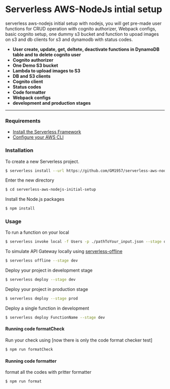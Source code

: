 # Serverless AWS-NodeJs intial setup

serverless aws-nodejs initial setup with nodejs, you will get pre-made user functions for CRUD operation with cognito authorizer, Webpack configs, basic cognito setup, one dummy s3 bucket and function to upoad images on s3 and db clients for s3 and dynamodb with status codes.

- **User create, update, get, deltete, deactivate functions in DynamoDB table and to delete cognito user**
- **Cognito authorizer**
- **One Demo S3 bucket**
- **Lambda to upload images to S3**
- **DB and S3 clients**
- **Cognito client**
- **Status codes**
- **Code formatter**
- **Webpack configs**
- **development and production stages**
---

### Requirements

- [Install the Serverless Framework](https://serverless.com/framework/docs/providers/aws/guide/installation/)
- [Configure your AWS CLI](https://serverless.com/framework/docs/providers/aws/guide/credentials/)

### Installation

To create a new Serverless project.

``` bash
$ serverless install --url https://github.com/GM1957/serverless-aws-nodejs-initial-setup
```

Enter the new directory

``` bash
$ cd serverless-aws-nodejs-initial-setup
```

Install the Node.js packages

``` bash
$ npm install
```

### Usage

To run a function on your local

``` bash
$ serverless invoke local -f Users -p ./pathToYour_input.json --stage dev
```

To simulate API Gateway locally using [serverless-offline](https://github.com/dherault/serverless-offline)

``` bash
$ serverless offline --stage dev
```

Deploy your project in development stage

``` bash
$ serverless deploy --stage dev
```
Deploy your project in production stage

``` bash
$ serverless deploy --stage prod
```

Deploy a single function in development

``` bash
$ serverless deploy FunctionName --stage dev
```

#### Running code formatCheck

Run your check using [now there is only the code format checker test]

``` bash
$ npm run formatCheck
```
#### Running code formatter

format all the codes with pritter formatter

``` bash
$ npm run format
```
